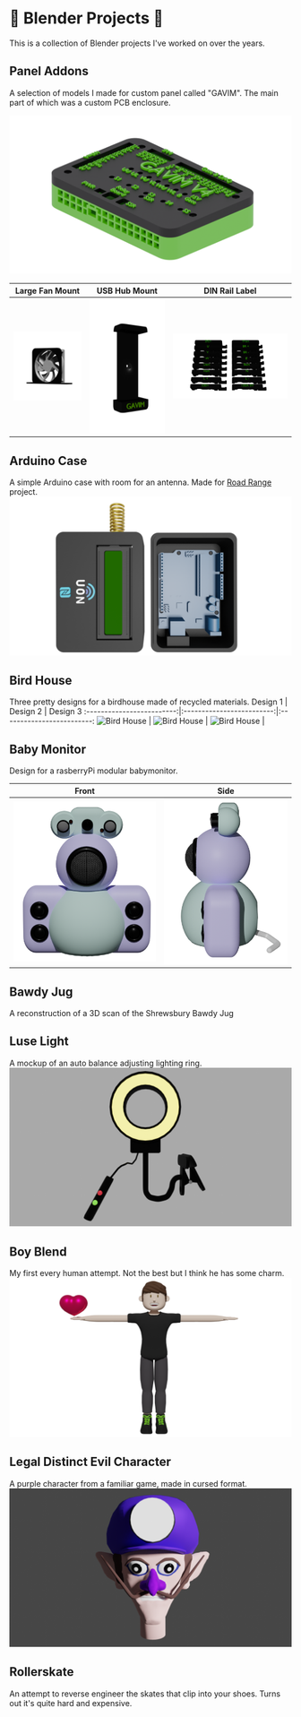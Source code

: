# 🎨 Blender Projects 🎨

This is a collection of Blender projects I've worked on over the years.

## Panel Addons
A selection of models I made for custom panel called "GAVIM". The main part of which was a custom PCB enclosure.

![PCB Enclosure](https://github.com/kitblafar/Blender-Projects/blob/main/Panel_Addons/PCBEnclosure.png)

Large Fan Mount            |  USB Hub Mount            |  DIN Rail Label
:-------------------------:|:-------------------------:|:-------------------------:
![Fan Mount Large](https://github.com/kitblafar/Blender-Projects/blob/main/Panel_Addons/FanMount.png) |  ![USB Hub Mount](https://github.com/kitblafar/Blender-Projects/blob/main/Panel_Addons/USBHubMount.png) | ![DIN Rail Label](https://github.com/kitblafar/Blender-Projects/blob/main/Panel_Addons/DINRailLabel.png)|


## Arduino Case
A simple Arduino case with room for an antenna. Made for [Road Range](https://github.com/kitblafar/Road-Range) project.
![Arduino Case](https://github.com/kitblafar/Blender-Projects/blob/main/Arduino_Case/render.png)

## Bird House
Three pretty designs for a birdhouse made of recycled materials.
Design 1          |  Design 2  |  Design 3
:-------------------------:|:-------------------------:|:-------------------------:
![Bird House](https://github.com/kitblafar/Blender-Projects/blob/main/Bird_House/House1/renderfront1.png)  |  ![Bird House](https://github.com/kitblafar/Blender-Projects/blob/main/Bird_House/House2/renderfront.png) | ![Bird House](https://github.com/kitblafar/Blender-Projects/blob/main/Bird_House/House3/rendersidepng.png) |

## Baby Monitor
Design for a rasberryPi modular babymonitor.

Front          |  Side
:-------------------------:|:-------------------------:
![Front](https://github.com/kitblafar/Blender-Projects/blob/main/Baby_Monitor/Renders/front.png)  |  ![Side](https://github.com/kitblafar/Blender-Projects/blob/main/Baby_Monitor/Renders/side.png)

## Bawdy Jug
A reconstruction of a 3D scan of the Shrewsbury Bawdy Jug

## Luse Light
A mockup of an auto balance adjusting lighting ring.
![Luse Light](https://github.com/kitblafar/Blender-Projects/blob/main/Luse_Light/render.png)

## Boy Blend
My first every human attempt. Not the best but I think he has some charm.
![Boy](https://github.com/kitblafar/Blender-Projects/blob/main/Boy_Blend/boy.png)

## Legal Distinct Evil Character
A purple character from a familiar game, made in cursed format.
![Waaaaaaa](https://github.com/kitblafar/Blender-Projects/blob/main/Purple_Man/Purple_Man.png)

## Rollerskate
An attempt to reverse engineer the skates that clip into your shoes. Turns out it's quite hard and expensive.

